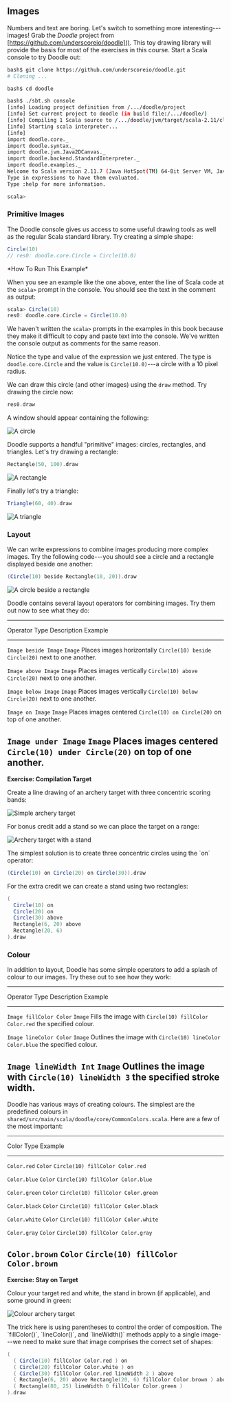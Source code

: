 ## Images

Numbers and text are boring.
Let's switch to something more interesting---images!
Grab the *Doodle* project from [https://github.com/underscoreio/doodle]().
This toy drawing library will provide the basis for
most of the exercises in this course.
Start a Scala console to try Doodle out:

~~~ bash
bash$ git clone https://github.com/underscoreio/doodle.git
# Cloning ...

bash$ cd doodle

bash$ ./sbt.sh console
[info] Loading project definition from /.../doodle/project
[info] Set current project to doodle (in build file:/.../doodle/)
[info] Compiling 1 Scala source to /.../doodle/jvm/target/scala-2.11/classes...
[info] Starting scala interpreter...
[info]
import doodle.core._
import doodle.syntax._
import doodle.jvm.Java2DCanvas._
import doodle.backend.StandardInterpreter._
import doodle.examples._
Welcome to Scala version 2.11.7 (Java HotSpot(TM) 64-Bit Server VM, Java 1.8.0_20-ea).
Type in expressions to have them evaluated.
Type :help for more information.

scala> 
~~~

### Primitive Images

The Doodle console gives us access to some useful drawing tools
as well as the regular Scala standard library.
Try creating a simple shape:

~~~ scala
Circle(10)
// res0: doodle.core.Circle = Circle(10.0)
~~~

<div class="callout callout-info">
*How To Run This Example*

When you see an example like the one above,
enter the line of Scala code at the `scala>` prompt in the console.
You should see the text in the comment as output:

~~~ scala
scala> Circle(10)
res0: doodle.core.Circle = Circle(10.0)
~~~

We haven't written the `scala>` prompts in the examples in this book
because they make it difficult to copy and paste text into the console.
We've written the console output as comments for the same reason.
</div>

Notice the type and value of the expression we just entered.
The type is `doodle.core.Circle`
and the value is `Circle(10.0)`---a circle with a 10 pixel radius.

We can draw this circle (and other images) using the `draw` method.
Try drawing the circle now:

~~~ scala
res0.draw
~~~

A window should appear containing the following:

![A circle](src/pages/expressions/circle.png)

Doodle supports a handful "primitive" images:
circles, rectangles, and triangles.
Let's try drawing a rectangle:

~~~ scala
Rectangle(50, 100).draw
~~~

![A rectangle](src/pages/expressions/rectangle.png)

Finally let's try a triangle:

~~~ scala
Triangle(60, 40).draw
~~~

![A triangle](src/pages/expressions/triangle.png)

### Layout

We can write expressions to combine images producing more complex images.
Try the following code---you should see a circle and a rectangle
displayed beside one another:

~~~ scala
(Circle(10) beside Rectangle(10, 20)).draw
~~~

![A circle beside a rectangle](src/pages/expressions/circle-beside-rectangle.png)

Doodle contains several layout operators for combining images.
Try them out now to see what they do:

----------------------------------------------------------------------------------------
Operator              Type    Description                Example
--------------------- ------- -------------------------- -------------------------------
`Image beside Image`  `Image` Places images horizontally `Circle(10) beside Circle(20)`
                              next to one another.

`Image above Image`   `Image` Places images vertically   `Circle(10) above Circle(20)`
                              next to one another.

`Image below Image`   `Image` Places images vertically   `Circle(10) below Circle(20)`
                              next to one another.

`Image on Image`      `Image` Places images centered     `Circle(10) on Circle(20)`
                              on top of one another.

`Image under Image`   `Image` Places images centered     `Circle(10) under Circle(20)`
                              on top of one another.
----------------------------------------------------------------------------------------

**Exercise: Compilation Target**

Create a line drawing of an archery target with three concentric scoring bands:

![Simple archery target](src/pages/expressions/target1.png)

For bonus credit add a stand so we can place the target on a range:

![Archery target with a stand](src/pages/expressions/target2.png)

<div class="solution">
The simplest solution is to create three concentric circles using the `on` operator:

~~~ scala
(Circle(10) on Circle(20) on Circle(30)).draw
~~~

For the extra credit we can create a stand using two rectangles:

~~~ scala
(
  Circle(10) on
  Circle(20) on
  Circle(30) above
  Rectangle(6, 20) above
  Rectangle(20, 6)
).draw
~~~
</div>

### Colour

In addition to layout, Doodle has some simple operators
to add a splash of colour to our images.
Try these out to see how they work:

---------------------------------------------------------------------------------------------
Operator                Type    Description                 Example
----------------------- ------- --------------------------- ---------------------------------
`Image fillColor Color` `Image` Fills the image with        `Circle(10) fillColor Color.red`
                                the specified colour.

`Image lineColor Color` `Image` Outlines the image with     `Circle(10) lineColor Color.blue`
                                the specified colour.

`Image lineWidth Int`   `Image` Outlines the image with     `Circle(10) lineWidth 3`
                                the specified stroke width.
---------------------------------------------------------------------------------------------

Doodle has various ways of creating colours.
The simplest are the predefined colours in
`shared/src/main/scala/doodle/core/CommonColors.scala`.
Here are a few of the most important:

------------------------------------------------------------------
Color                   Type    Example
----------------------- ------- ----------------------------------
`Color.red`             `Color` `Circle(10) fillColor Color.red`

`Color.blue`            `Color` `Circle(10) fillColor Color.blue`

`Color.green`           `Color` `Circle(10) fillColor Color.green`

`Color.black`           `Color` `Circle(10) fillColor Color.black`

`Color.white`           `Color` `Circle(10) fillColor Color.white`

`Color.gray`            `Color` `Circle(10) fillColor Color.gray`

`Color.brown`           `Color` `Circle(10) fillColor Color.brown`
------------------------------------------------------------------

**Exercise: Stay on Target**

Colour your target red and white, the stand in brown (if applicable),
and some ground in green:

![Colour archery target](src/pages/expressions/target3.png)

<div class="solution">
The trick here is using parentheses to control the order of composition.
The `fillColor()`, `lineColor()`, and `lineWidth()` methods
apply to a single image---we need to make sure that image
comprises the correct set of shapes:

~~~ scala
(
  ( Circle(10) fillColor Color.red ) on
  ( Circle(20) fillColor Color.white ) on
  ( Circle(30) fillColor Color.red lineWidth 2 ) above
  ( Rectangle(6, 20) above Rectangle(20, 6) fillColor Color.brown ) above
  ( Rectangle(80, 25) lineWidth 0 fillColor Color.green )
).draw
~~~
</div>
